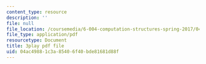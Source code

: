 ```yaml
---
content_type: resource
description: ''
file: null
file_location: /coursemedia/6-004-computation-structures-spring-2017/04ac49881c3a85406f40bde81681d88f_fg6QYiiF_c8.pdf
file_type: application/pdf
resourcetype: Document
title: 3play pdf file
uid: 04ac4988-1c3a-8540-6f40-bde81681d88f
---
```

